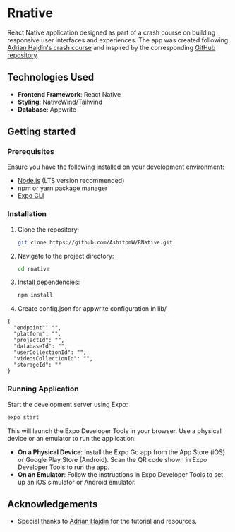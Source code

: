 # Rnative

React Native application designed as part of a crash course on building responsive user interfaces and experiences.
The app was created following [Adrian Hajdin's crash course](https://www.youtube.com/watch?v=ZBCUegTZF7M)
and inspired by the corresponding [GitHub repository](https://github.com/adrianhajdin/aora).

## Technologies Used

- **Frontend Framework**: React Native
- **Styling**: NativeWind/Tailwind
- **Database**: Appwrite

## Getting started

### Prerequisites

Ensure you have the following installed on your development environment:

- [Node.js](https://nodejs.org/) (LTS version recommended)
- npm or yarn package manager
- [Expo CLI](https://docs.expo.dev/get-started/installation/)

### Installation

1. Clone the repository:

   ```bash
   git clone https://github.com/AshitomW/RNative.git
   ```

2. Navigate to the project directory:

   ```bash
   cd rnative
   ```

3. Install dependencies:

   ```bash
   npm install

   ```

4. Create config.json for appwrite configuration in lib/

```
{
  "endpoint": "",
  "platform": "",
  "projectId": "",
  "databaseId": "",
  "userCollectionId": "",
  "videosCollectionId": "",
  "storageId": ""
}

```

### Running Application

Start the development server using Expo:

```bash
expo start
```

This will launch the Expo Developer Tools in your browser. Use a physical device or an emulator to run the application:

- **On a Physical Device**: Install the Expo Go app from the App Store (iOS) or Google Play Store (Android). Scan the QR code shown in Expo Developer Tools to run the app.
- **On an Emulator**: Follow the instructions in Expo Developer Tools to set up an iOS simulator or Android emulator.

## Acknowledgements

- Special thanks to [Adrian Hajdin](https://github.com/adrianhajdin) for the tutorial and resources.
